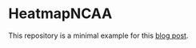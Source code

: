 # HeatmapNCAA

This repository is a minimal example for this [blog post](https://sethchart.com/posts/7/).
